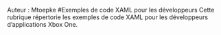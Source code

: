 Auteur &#58; Mtoepke #Exemples de code XAML pour les développeurs Cette rubrique répertorie les exemples de code XAML pour les développeurs d’applications Xbox One.


<!--HONumber=May16_HO2-->


